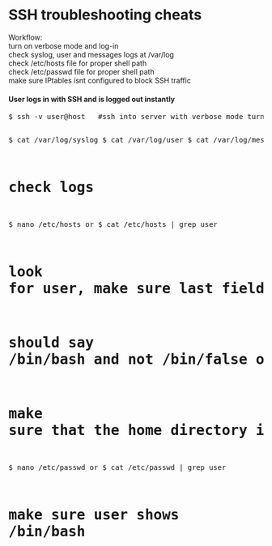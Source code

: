 SSH troubleshooting cheats
==========================

Workflow:<br>
turn on verbose mode and log-in<br>
check syslog, user and messages logs at /var/log<br>
check /etc/hosts file for proper shell path<br>
check /etc/passwd file for proper shell path<br>
make sure IPtables isnt configured to block SSH traffic<br>

<h4>User logs in with SSH and is logged out instantly</h4>
<pre>
$ ssh -v user@host   #ssh into server with verbose mode turned off

$ cat /var/log/syslog
$ cat /var/log/user
$ cat /var/log/messages
# check logs

$ nano /etc/hosts
or
$ cat /etc/hosts | grep user
# look for user, make sure last field is pointing to valid shell
# should say /bin/bash and not /bin/false or /bin/nologin
# make sure that the home directory is valid and has proper permissions

$ nano /etc/passwd
or
$ cat /etc/passwd | grep user
# make sure user shows /bin/bash
</pre>

